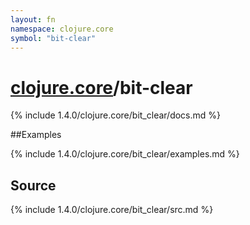 ```yaml
---
layout: fn
namespace: clojure.core
symbol: "bit-clear"
---
```


# [clojure.core](../)/bit-clear

{% include 1.4.0/clojure.core/bit_clear/docs.md %}

##Examples

{% include 1.4.0/clojure.core/bit_clear/examples.md %}
## Source
{% include 1.4.0/clojure.core/bit_clear/src.md %}

